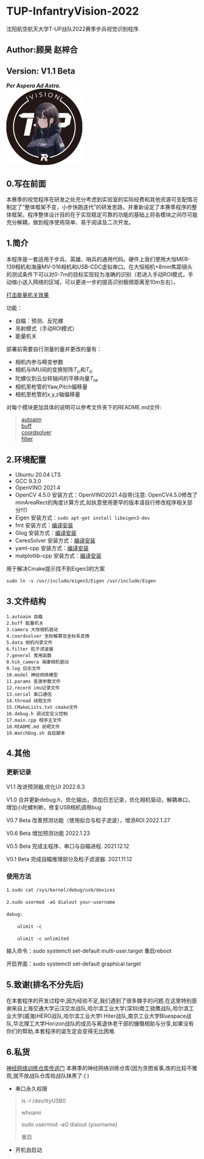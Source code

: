 # TUP-InfantryVision-2022
沈阳航空航天大学T-UP战队2022赛季步兵视觉识别程序.
## Author:顾昊 赵梓合
## Version: V1.1 Beta
***Per Aspera Ad Astra.***    
<img src="docs/tup_badge_vision.png" width="200px">

## 0.写在前面
本赛季的视觉程序在研发之处充分考虑到实验室的实际经费和其他资源可支配情况制定了“整体框架不变，小步快跑迭代”的研发思路，并重新设定了本赛季程序的整体框架。程序整体设计目的在于实现稳定可靠的功能的基础上将各模块之间尽可能充分解耦，做到程序使用简单、易于阅读及二次开发。

## 1.简介
本程序是一套适用于步兵、英雄、哨兵的通用代码。硬件上我们使用大恒MER-139相机和海康MV-016相机和USB-CDC虚拟串口。在大恒相机+8mm焦距镜头的测试条件下可以对0-7m的目标实现较为准确的识别（若进入手动ROI模式，手动缩小送入网络的区域，可以更进一步的提高识别极限距离至10m左右）。


[打击能量机关效果](https://www.bilibili.com/video/BV1eT411377v/?spm_id_from=333.999.0.0&vd_source=b9a154f3c3bbc6442d61d52cc78af3d2)


功能：
- 自瞄：预测、反陀螺
- 吊射模式（手动ROI模式）
- 能量机关


部署前需要自行测量的量并更改的量有：
- 相机内参与畸变参数
- 相机与IMU间的变换矩阵$T_{ci}$和$T_{ic}$
- 陀螺仪到云台转轴间的平移向量$T_{iw}$
- 相机至枪管的Yaw,Pitch偏移量
- 相机至枪管的x,y,z轴偏移量

对每个模块更加具体的说明可以参考文件夹下的README.md文件:  
>[autoaim](autoaim/README.md)   
>[buff](buff/README.md)   
>[coordsolver](coordsolver/README.md)  
>[filter](filter/README.md)

## 2.环境配置

- Ubuntu 20.04 LTS
- GCC 9.3.0
- OpenVINO 2021.4
- OpenCV 4.5.0 安装方式：OpenVINO2021.4自带(注意: OpenCV4.5.0修改了minAreaRect的角度计算方式,如执意使用更早的版本请自行修改程序相关部分!!!)
- Eigen 安装方式：`sudo apt-get install libeigen3-dev`
- fmt 安装方式：[编译安装](https://github.com/fmtlib/fmt)
- Glog 安装方式：[编译安装](https://github.com/google/glog/releases/tag/v0.5.0)
- CeresSolver 安装方式：[编译安装](https://github.com/ceres-solver/ceres-solver/releases/tag/2.1.0)
- yaml-cpp 安装方式：[编译安装](https://github.com/jbeder/yaml-cpp)
- matplotlib-cpp 安装方式：[编译安装](https://github.com/lava/matplotlib-cpp)

用于解决Cmake提示找不到Eigen3的方案

    sudo ln -s /usr/include/eigen3/Eigen /usr/include/Eigen
## 3.文件结构
    1.autoaim 自瞄
    2.buff 能量机关
    3.camera 大恒相机驱动
    4.coordsolver 坐标解算及坐标系变换
    5.data 相机内录文件
    6.filter 粒子滤波器
    7.general 常用函数
    8.hik_camera 海康相机驱动
    9.log 日志文件
    10.model 神经网络模型
    11.params 各类参数文件
    12.record imu记录文件
    13.serial 串口通信
    14.thread 线程文件
    15.CMakeLists.txt cmake文件
    16.debug.h 调试宏定义控制
    17.main.cpp 程序主文件
    18.README.md 说明文件
    19.WatchDog.sh 自启脚本
    
## 4.其他
### 更新记录
V1.1 改进预测器,优化UI 2022.6.3

V1.0 合并更新debug.h，优化输出，添加日志记录，优化相机驱动，解耦串口，增加小陀螺判断，修复USB相机调用bug	

V0.7 Beta 改善预测功能（使用拟合与粒子滤波），增添ROI 2022.1.27  

V0.6 Beta 增加预测功能 2022.1.23  

V0.5 Beta 完成主程序、串口与自瞄进程. 2021.12.12  

V0.1 Beta 完成自瞄推理部分及粒子滤波器. 2021.11.12
### 使用方法
    1.sudo cat /sys/kernel/debug/usb/devices

    2.sudo usermod -aG dialout your-username

    debug:

        ulimit -c

        ulimit -c unlimited

输入命令：sudo systemctl set-default multi-user.target 重启reboot

开启界面：sudo systemctl set-default graphical.target
## 5.致谢(排名不分先后)
  在本套程序的开发过程中,因为经验不足,我们遇到了很多棘手的问题,在这里特别感谢来自上海交通大学云汉交龙战队,哈尔滨工业大学(深圳)南工骁鹰战队,哈尔滨工业大学(威海)HERO战队,哈尔滨工业大学I Hiter战队,南京工业大学Bluespace战队,华北理工大学Horizon战队的成员与离退休老干部的慷慨相助与分享,如果没有你们的帮助,本套程序的诞生定会变得无比困难.
## 6.私货
[神经网络训练仓库传送门](https://github.com/RangerOnMars/TUP-NN-Train) 本赛季的神经网络训练仓库(因为贪图省事,改的比较不雅观,就不放战队仓库给战队抹黑了:( )


- 串口永久权限
>  ls -l /dev/ttyUSB0
>
>  whoami
>
> sudo usermod -aG dialout (yourname)
>
> 重启
- 开机自启动